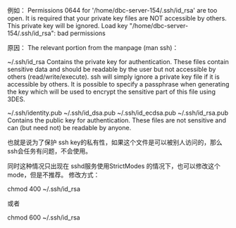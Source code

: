 例如： Permissions 0644 for '/home/dbc-server-154/.ssh/id_rsa' are too open. It is required that your private key files are NOT accessible by others. This private key will be ignored. Load key "/home/dbc-server-154/.ssh/id_rsa": bad permissions

原因：
The relevant portion from the manpage (man ssh)：

~/.ssh/id_rsa
        Contains the private key for authentication.  These files contain sensitive 
        data and should be readable by the user but not
        accessible by others (read/write/execute).  ssh will simply ignore a private 
        key file if it is              
        accessible by others.  It is possible to specify a
        passphrase when generating the key which will be used to encrypt the sensitive 
        part of this file using 3DES.

~/.ssh/identity.pub
~/.ssh/id_dsa.pub
~/.ssh/id_ecdsa.pub
~/.ssh/id_rsa.pub
        Contains the public key for authentication.  These files are not sensitive and 
        can (but need not) be readable by anyone.

也就是说为了保护 ssh key的私有性，如果这个文件是可以被别人访问的，那么 ssh会任务有问题，不会使用。

同时这种情况只出现在 sshd服务使用StrictModes 的情况下，也可以修改这个mode，但是不推荐。 修改方式：

 chmod 400 ~/.ssh/id_rsa

或者

 chmod 600 ~/.ssh/id_rsa
